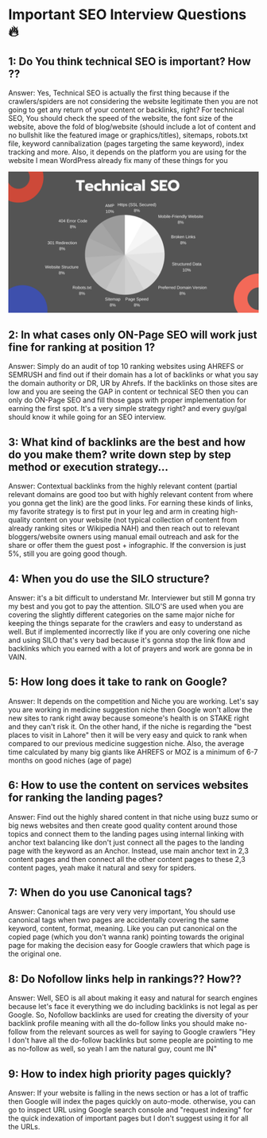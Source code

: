 # Important SEO Interview Questions 🔥

## 1: Do You think technical SEO is important? How ??
Answer: Yes, Technical SEO is actually the first thing because if the crawlers/spiders are not considering the website legitimate then you are not going to get any return of your content or backlinks, right?
For technical SEO, You should check the speed of the website, the font size of the website, above the fold of blog/website (should include a lot of content and no bullshit like the featured image or graphics/titles), sitemaps, robots.txt file, keyword cannibalization (pages targeting the same keyword), index tracking and more. Also, it depends on the platform you are using for the website I mean WordPress already fix many of these things for you

![Technical SEO](https://github.com/Nadine-Smith/SEO-Interviews/blob/main/technical-seo.png?raw=true)

## 2: In what cases only ON-Page SEO will work just fine for ranking at position 1?
Answer: Simply do an audit of top 10 ranking websites using AHREFS or SEMRUSH and find out if their domain has a lot of backlinks or what you say the domain authority or DR, UR by Ahrefs. If the backlinks on those sites are low and you are seeing the GAP in content or technical SEO then you can only do ON-Page SEO and fill those gaps with proper implementation for earning the first spot. It's a very simple strategy right? and every guy/gal should know it while going for an SEO interview.
## 3: What kind of backlinks are the best and how do you make them? write down step by step method or execution strategy...
Answer: Contextual backlinks from the highly relevant content (partial relevant domains are good too but with highly relevant content from where you gonna get the link) are the good links.
For earning these kinds of links, my favorite strategy is to first put in your leg and arm in creating high-quality content on your website (not typical collection of content from already ranking sites or Wikipedia NAH) and then reach out to relevant bloggers/website owners using manual email outreach and ask for the share or offer them the guest post + infographic. If the conversion is just 5%, still you are going good though.
## 4: When you do use the SILO structure?
Answer: it's a bit difficult to understand Mr. Interviewer but still M gonna try my best and you got to pay the attention.
SILO'S are used when you are covering the slightly different categories on the same major niche for keeping the things separate for the crawlers and easy to understand as well. But if implemented incorrectly like if you are only covering one niche and using SILO that's very bad because it's gonna stop the link flow and backlinks which you earned with a lot of prayers and work are gonna be in VAIN.
## 5: How long does it take to rank on Google?
Answer: It depends on the competition and Niche you are working. Let's say you are working in medicine suggestion niche then Google won't allow the new sites to rank right away because someone's health is on STAKE right and they can't risk it.
On the other hand, if the niche is regarding the "best places to visit in Lahore" then it will be very easy and quick to rank when compared to our previous medicine suggestion niche.
Also, the average time calculated by many big giants like AHREFS or MOZ is a minimum of 6-7 months on good niches (age of page)
## 6: How to use the content on services websites for ranking the landing pages?
Answer: Find out the highly shared content in that niche using buzz sumo or big news websites and then create good quality content around those topics and connect them to the landing pages using internal linking with anchor text balancing like don't just connect all the pages to the landing page with the keyword as an Anchor. Instead, use main anchor text in 2,3 content pages and then connect all the other content pages to these 2,3 content pages, yeah make it natural and sexy for spiders.
## 7: When do you use Canonical tags?
Answer: Canonical tags are very very very important, You should use canonical tags when two pages are accidentally covering the same keyword, content, format, meaning. Like you can put canonical on the copied page (which you don't wanna rank) pointing towards the original page for making the decision easy for Google crawlers that which page is the original one.
## 8: Do Nofollow links help in rankings?? How??
Answer: Well, SEO is all about making it easy and natural for search engines because let's face it everything we do including backlinks is not legal as per Google. So, Nofollow backlinks are used for creating the diversity of your backlink profile meaning with all the do-follow links you should make no-follow from the relevant sources as well for saying to Google crawlers "Hey I don't have all the do-follow backlinks but some people are pointing to me as no-follow as well, so yeah I am the natural guy, count me IN"

## 9: How to index high priority pages quickly?
Answer: If your website is falling in the news section or has a lot of traffic then Google will index the pages quickly on auto-mode. otherwise, you can go to inspect URL using Google search console and "request indexing" for the quick indexation of important pages but I don't suggest using it for all the URLs.
